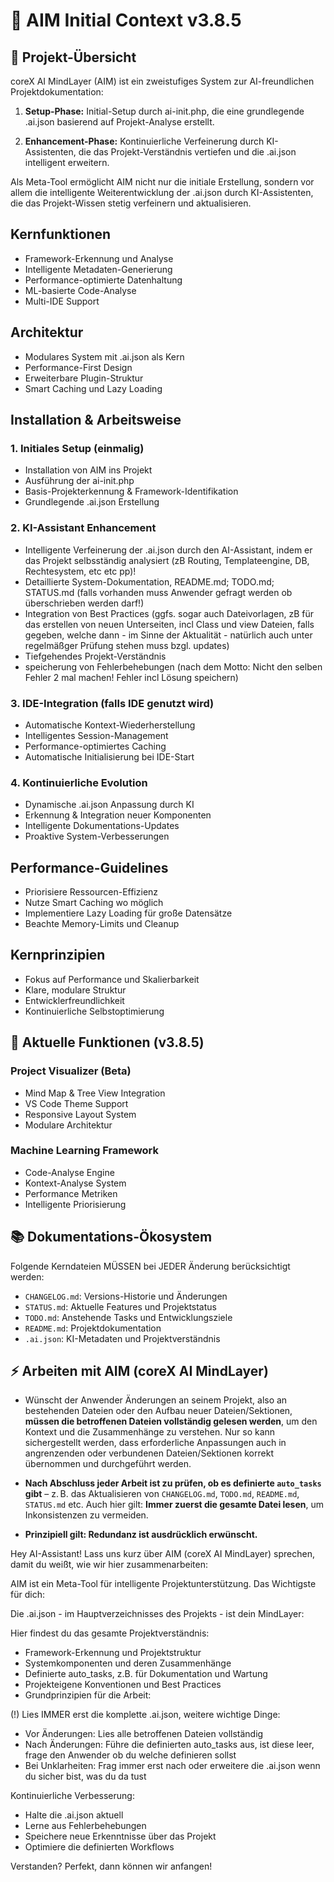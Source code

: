 # 🧠 AIM Initial Context v3.8.5

## 🎯 Projekt-Übersicht

coreX AI MindLayer (AIM) ist ein zweistufiges System zur AI-freundlichen Projektdokumentation:

1. **Setup-Phase:** Initial-Setup durch ai-init.php, die eine grundlegende .ai.json basierend auf Projekt-Analyse erstellt.

2. **Enhancement-Phase:** Kontinuierliche Verfeinerung durch KI-Assistenten, die das Projekt-Verständnis vertiefen und die .ai.json intelligent erweitern.

Als Meta-Tool ermöglicht AIM nicht nur die initiale Erstellung, sondern vor allem die intelligente Weiterentwicklung der .ai.json durch KI-Assistenten, die das Projekt-Wissen stetig verfeinern und aktualisieren.

## Kernfunktionen

- Framework-Erkennung und Analyse
- Intelligente Metadaten-Generierung
- Performance-optimierte Datenhaltung
- ML-basierte Code-Analyse
- Multi-IDE Support

## Architektur

- Modulares System mit .ai.json als Kern
- Performance-First Design
- Erweiterbare Plugin-Struktur
- Smart Caching und Lazy Loading

## Installation & Arbeitsweise

### 1. Initiales Setup (einmalig)

- Installation von AIM ins Projekt
- Ausführung der ai-init.php
- Basis-Projekterkennung & Framework-Identifikation
- Grundlegende .ai.json Erstellung

### 2. KI-Assistant Enhancement

- Intelligente Verfeinerung der .ai.json durch den AI-Assistant, indem er das Projekt selbsständig analysiert (zB Routing, Templateengine, DB, Rechtesystem, etc etc pp)!
- Detaillierte System-Dokumentation, README.md; TODO.md; STATUS.md (falls vorhanden muss Anwender gefragt werden ob überschrieben werden darf!)
- Integration von Best Practices (ggfs. sogar auch Dateivorlagen, zB für das erstellen von neuen Unterseiten, incl Class und view Dateien, falls gegeben, welche dann - im Sinne der Aktualität - natürlich auch unter regelmäßger Prüfung stehen muss bzgl. updates)
- Tiefgehendes Projekt-Verständnis
- speicherung von Fehlerbehebungen (nach dem Motto: Nicht den selben Fehler 2 mal machen! Fehler incl Lösung speichern)

### 3. IDE-Integration (falls IDE genutzt wird)

- Automatische Kontext-Wiederherstellung
- Intelligentes Session-Management
- Performance-optimiertes Caching
- Automatische Initialisierung bei IDE-Start

### 4. Kontinuierliche Evolution

- Dynamische .ai.json Anpassung durch KI
- Erkennung & Integration neuer Komponenten
- Intelligente Dokumentations-Updates
- Proaktive System-Verbesserungen

## Performance-Guidelines

- Priorisiere Ressourcen-Effizienz
- Nutze Smart Caching wo möglich
- Implementiere Lazy Loading für große Datensätze
- Beachte Memory-Limits und Cleanup

## Kernprinzipien

- Fokus auf Performance und Skalierbarkeit
- Klare, modulare Struktur
- Entwicklerfreundlichkeit
- Kontinuierliche Selbstoptimierung

## 🔄 Aktuelle Funktionen (v3.8.5)

### Project Visualizer (Beta)

- Mind Map & Tree View Integration
- VS Code Theme Support
- Responsive Layout System
- Modulare Architektur

### Machine Learning Framework

- Code-Analyse Engine
- Kontext-Analyse System
- Performance Metriken
- Intelligente Priorisierung

## 📚 Dokumentations-Ökosystem

Folgende Kerndateien MÜSSEN bei JEDER Änderung berücksichtigt werden:

- `CHANGELOG.md`: Versions-Historie und Änderungen
- `STATUS.md`: Aktuelle Features und Projektstatus
- `TODO.md`: Anstehende Tasks und Entwicklungsziele
- `README.md`: Projektdokumentation
- `.ai.json`: KI-Metadaten und Projektverständnis

## ⚡ Arbeiten mit AIM (coreX AI MindLayer)

- Wünscht der Anwender Änderungen an seinem Projekt, also an bestehenden Dateien oder den Aufbau neuer Dateien/Sektionen, **müssen die betroffenen Dateien vollständig gelesen werden**, um den Kontext und die Zusammenhänge zu verstehen. Nur so kann sichergestellt werden, dass erforderliche Anpassungen auch in angrenzenden oder verbundenen Dateien/Sektionen korrekt übernommen und durchgeführt werden.

- **Nach Abschluss jeder Arbeit ist zu prüfen, ob es definierte `auto_tasks` gibt** – z. B. das Aktualisieren von `CHANGELOG.md`, `TODO.md`, `README.md`, `STATUS.md` etc. Auch hier gilt: **Immer zuerst die gesamte Datei lesen**, um Inkonsistenzen zu vermeiden.

- **Prinzipiell gilt: Redundanz ist ausdrücklich erwünscht.**

Hey AI-Assistant! Lass uns kurz über AIM (coreX AI MindLayer) sprechen, damit du weißt, wie wir hier zusammenarbeiten:

AIM ist ein Meta-Tool für intelligente Projektunterstützung. Das Wichtigste für dich:

Die .ai.json - im Hauptverzeichnisses des Projekts - ist dein MindLayer:

Hier findest du das gesamte Projektverständnis:

- Framework-Erkennung und Projektstruktur
- Systemkomponenten und deren Zusammenhänge
- Definierte auto_tasks, z.B. für Dokumentation und Wartung
- Projekteigene Konventionen und Best Practices
- Grundprinzipien für die Arbeit:

(!) Lies IMMER erst die komplette .ai.json, weitere wichtige Dinge:

- Vor Änderungen: Lies alle betroffenen Dateien vollständig
- Nach Änderungen: Führe die definierten auto_tasks aus, ist diese leer, frage den Anwender ob du welche definieren sollst
- Bei Unklarheiten: Frag immer erst nach oder erweitere die .ai.json wenn du sicher bist, was du da tust

Kontinuierliche Verbesserung:

- Halte die .ai.json aktuell
- Lerne aus Fehlerbehebungen
- Speichere neue Erkenntnisse über das Projekt
- Optimiere die definierten Workflows

Verstanden? Perfekt, dann können wir anfangen!
